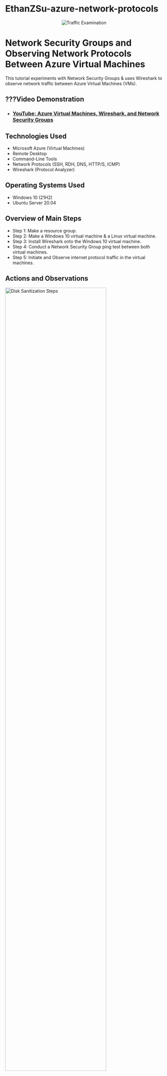 # EthanZSu-azure-network-protocols

<p align="center">
<img src="https://i.imgur.com/7Go3II0.png" alt="Traffic Examination"/>
</p>

<h1>Network Security Groups and Observing Network Protocols Between Azure Virtual Machines</h1>
This tutorial experiments with Network Security Groups & uses Wireshark to observe network traffic between Azure Virtual Machines (VMs). <br />


<h2>???Video Demonstration</h2>

- ### [YouTube: Azure Virtual Machines, Wireshark, and Network Security Groups](https://www.youtube.com)

<h2>Technologies Used</h2>

- Microsoft Azure (Virtual Machines)
- Remote Desktop
- Command-Line Tools
- Network Protocols (SSH, RDH, DNS, HTTP/S, ICMP)
- Wireshark (Protocol Analyzer)

<h2>Operating Systems Used </h2>

- Windows 10 (21H2)
- Ubuntu Server 20.04

<h2>Overview of Main Steps</h2>

- Step 1: Make a resource group.
- Step 2: Make a Windows 10 virtual machine & a Linux virtual machine.
- Step 3: Install Wireshark onto the Windows 10 virtual machine.
- Step 4: Conduct a Network Security Group ping test between both virtual machines.
- Step 5: Initiate and Observe internet protocol traffic in the virtual machines.

<h2>Actions and Observations</h2>

<p>
<img src="https://github.com/EthanZSu/EthanZSu-azure-network-protocols/assets/168872181/6c31fed9-4ab9-4795-816f-13edd6838d8e" height="80%" width="80%" alt="Disk Sanitization Steps"/>
</p>
<p>
First, a new resource group must be made where the virtual machines will be placed  in.
  <br />
In the top search bar search: resource group and then in top left click "create".
  <br />
  <br />
Name the new resource group.
  <br />
Also select which subscription account to place the resource group under.
  <br />
And pick which geographic region you want the resource group in.
  <br />
  <br />
Then create the resource group.
</p>
<br />



<p>
<img src="https://github.com/EthanZSu/EthanZSu-azure-network-protocols/assets/168872181/8c1adcb6-557f-4cd4-8a9a-786b3b190ebb" height="80%" width="80%" alt="Disk Sanitization Steps"/>
</p>
<p>
In the top search bar search: virtual machines, then click "create", then "Azure Virtual Machine".
  <br />
  <br />
For the 1st virtual machine: Select a subsciption account, the resource group just made, & the geographic region you want the VM in.
  <br />
Name this 1st VM.
  <br />
The above redundancy & security settings will suffice.
  <br />
The image (VM's operating system) will be Windows 10 Pro, ver. 22H2
  <br />
VM architecture x64 will suffice.
</p>
<br />



<p>
<img src="https://github.com/EthanZSu/EthanZSu-azure-network-protocols/assets/168872181/29c94b50-3323-4cd5-8cb1-0155d9b5374a" height="80%" width="80%" alt="Disk Sanitization Steps"/>
</p>
<p>
Select size "2 vcpus" (2 virtual CPU's).
  <br />
Set up administrator account info for the VM: the username & password.
  <br />
Public inbound ports must allow selected ports, and allow RDP 3389 (for remote desktop to the VM).
  <br />
Scroll down & confirm you have the appropriate Windows 10/11 license.
</p>
<br />



<p>
<img src="https://github.com/EthanZSu/EthanZSu-azure-network-protocols/assets/168872181/05628e00-4509-44f8-b883-f91b1bb2397c" height="80%" width="80%" alt="Disk Sanitization Steps"/>
</p>
<p>
At the bottom click Next:Disks, then at the bottom again, click Next:Networking.
  <br />
  <br />
For this 1st VM, the virtual network, subnet, & public IP will be automatically made.
  <br />
For the NIC network security group select "basic".
  <br />
Public inbound ports must allow selected ports, and allow RDP 3389 (for remote desktop to the VM).
  <br />
Scrolling down, enable accelerated networking & select no load balancing.
  <br />
  <br />
Finally, Create this 1st VM.
  <br />
Note that Azure may take 5 minutes to deploy the VM.
</p>
<br />



<p>
<img src="https://github.com/EthanZSu/EthanZSu-azure-network-protocols/assets/168872181/fac7bc91-962a-4eb1-8841-48925ad1dd57" height="80%" width="80%" alt="Disk Sanitization Steps"/>
</p>
<p>
You must wait ~5 minutes before making the 2nd VM (so the 2nd VM can be placed in the same network as the 1st).
  <br />
In the top search bar search: virtual machines, then in top left click "create", then "Azure Virtual Machine".
  <br />
  <br />
For this 2nd virtual machine: the subsciption account, resource group, & the geographic region should match the 1st VM's.
  <br />
Name this 2st VM.
  <br />
The above redundancy & security settings will suffice.
  <br />
The image (VM's operating system) will be Ubuntu Server 20.04
  <br />
VM architecture x64 will suffice.
</p>
<br />



<p>
<img src="https://github.com/EthanZSu/EthanZSu-azure-network-protocols/assets/168872181/e0193885-d8d3-4c77-82c5-de369e06e15a" height="80%" width="80%" alt="Disk Sanitization Steps"/>
</p>
<p>
Select size "2 vcpus" (2 virtual CPU's).
  <br />
Select authentication type: password.
  <br />
Set up administrator account info for the VM: the username & password.
  <br />
Public inbound ports must allow selected ports, and allow SSH 22 (for typing a remote command line to the VM).
</p>
<br />



<p>
<img src="https://github.com/EthanZSu/EthanZSu-azure-network-protocols/assets/168872181/9e8e0693-636f-420e-aaa5-267d2e9f8f39" height="80%" width="80%" alt="Disk Sanitization Steps"/>
</p>
At the bottom click Next:Disks, then at the bottom again, click Next:Networking.
  <br />
  <br />
For the 2nd VM, the virtual network must match the 1st VM's.
  <br />
The subnet, & public IP will be automatically made.
  <br />
For the NIC network security group select "basic".
  <br />
Public inbound ports must allow selected ports, and allow SSH 22 (for typing a remote command line to the VM).
  <br />
Scrolling down, enable accelerated networking & select no load balancing.
  <br />
  <br />
Finally, Create this 2nd VM.
  <br />
Note that Azure may take 5 minutes to deploy the VM.
<p>
  <br />


<p>
<img src="https://github.com/EthanZSu/EthanZSu-azure-network-protocols/assets/168872181/69629cdd-0cd4-41a3-bee8-35401aae7f1c" height="80%" width="80%" alt="Disk Sanitization Steps"/>
</p>
<p>
In your Windows computer bottom search bar type: Remote Desktop Connection.
  <br />
In the top center search bar search: Virtual Machines.
  <br />
Select the Windows VM.
  <br />
Copy the Public IP address on the right side into the Remote Desktop Connection & Connect.
  <br />
Enter the administrator account credentials for the VM: the username & password.
</p>
<br />



<p>
<img src="https://github.com/EthanZSu/EthanZSu-azure-network-protocols/assets/168872181/6badce6b-9266-484e-bcda-c518839ca625" height="80%" width="80%" alt="Disk Sanitization Steps"/>
</p>
<p>
Click "yes" on the pop-up.
</p>
<br />



<p>
<img src="https://github.com/EthanZSu/EthanZSu-azure-network-protocols/assets/168872181/e5f17491-cd13-4f1f-aae8-e10d06d17f00" height="150%" width="80%" alt="Disk Sanitization Steps"/>
</p>
<p>
In the event you see this pop-up "mtsc.exe - Entry Point Not Found",
  <br />
Drag the pop-up to the top right corner & quickly exit it & the remote desktop window.
  <br />
If the pop-up is still there, simply click "OK".
  <br />
  <br />
You must then repeat the steps from the previous 2 pictures to use Remote Dektop to access your Windows VM. 
</p>
<br />



<p>
<img src="https://github.com/EthanZSu/EthanZSu-azure-network-protocols/assets/168872181/53752c9d-3d12-406a-8bd4-afd176f117e7" height="80%" width="80%" alt="Disk Sanitization Steps"/>
</p>
<p>
Select "No" to all the privacy setting (as none of those features will be needed).
<br />
Then accept.
<br />
On the right click "yes" to the network pop-up "do you want... your PC to be discoverable by other... devices on this network?"
</p>
<br />



<p>
<img src="https://github.com/EthanZSu/EthanZSu-azure-network-protocols/assets/168872181/f719dad4-a1e0-4cff-9a3f-64eec8d693f8" height="80%" width="80%" alt="Disk Sanitization Steps"/>
</p>
<p>
If there is any Windows promotional pop-up, exit it.
  <br />
  <br />
Open Microsoft Edge web browser.
  <br />
Decline all Windows offers to sign in & bring your data (because this project is temporary & requires none of that sign-up).

</p>
<br />



<p>
<img src="https://github.com/EthanZSu/EthanZSu-azure-network-protocols/assets/168872181/48fdecf6-a66c-4371-aa08-832fb3aea4bc" height="80%" width="80%" alt="Disk Sanitization Steps"/>
</p>
<p>
In the top search bar search "wireshark download" & go to the wireshark.org site.
</p>
<br />



<p>
<img src="https://github.com/EthanZSu/EthanZSu-azure-network-protocols/assets/168872181/ee17dc94-c4e3-4261-8579-51b28a08098b" height="80%" width="80%" alt="Disk Sanitization Steps"/>
</p>
<p>
Download Windows x64 Installer from the latest Stable Release Version.
  <br />
Once it's finished downloading, open the file.
  <br /> 
Minimize the window.
</p>
<br />



<p>
<img src="https://github.com/EthanZSu/EthanZSu-azure-network-protocols/assets/168872181/6ebd9af3-10ca-47f8-af9f-a6172dbcaf26" height="80%" width="80%" alt="Disk Sanitization Steps"/>
</p>
<p>
Select "Next", "Noted", keep selecting "Next", then "Install"
</p>
<br />



<p>
<img src="https://github.com/EthanZSu/EthanZSu-azure-network-protocols/assets/168872181/4444c361-097e-4f3c-acb0-1da59e2b1281" height="80%" width="80%" alt="Disk Sanitization Steps"/>
</p>
<p>
Select "I Agree", "Install", "Next", "Finish", "Next", "Finish".
</p>
<br />



<p>
<img src="https://github.com/EthanZSu/EthanZSu-azure-network-protocols/assets/168872181/e2c49c58-f3a8-4c54-8ffa-39e398584583" height="80%" width="80%" alt="Disk Sanitization Steps"/>
</p>
<p>
Exit the web browser windows.
  <br />
In the bottom taskbar search "wireshark".
</p>
<br />



<p>
<img src="https://github.com/EthanZSu/EthanZSu-azure-network-protocols/assets/168872181/e02d8fc5-641e-45f5-80d1-85c31af3a71b" height="80%" width="80%" alt="Disk Sanitization Steps"/>
</p>
<p>
Click "Ethernet" & you will see the contant traffic between the Windows VM & the Internet.
</p>
<br />



<p>
<img src="https://github.com/EthanZSu/EthanZSu-azure-network-protocols/assets/168872181/f9eda5ed-fbf0-4a78-a198-4e86a443b6f3" height="80%" width="80%" alt="Disk Sanitization Steps"/>
</p>
<p>
In Wireshark, at the top filter for "icmp".
  <br />
  <br />
Back to Azure, search for "virtual machines", select  your Linux VM, scroll down & copy the private IP on the right side.
  <br />
In Remote Desktop, from your taskbar open Windows Powershell.
  <br />
In Powershell type: ping, then paste your Linux VM private IP, & hit ENTER.
  <br />
  <br />
WARNING: if the ping "times out",  you maybe pinged with the Linux Public IP instead of the Private IP.
  <br />
WARNING: if the ping doesn't work, you maybe didn't wait long enough before making the Linux VM 
  (so the Linux VM may not be on the same virtual network as the Windows VM).
  <br />
  <br />
In Wireshark, you see the traffic between both VM's as the Windows VM pings, & the Linux replies.
  <br />
In Powerhell, you see the Windows VM received 4 replies from the Linux VM.
</p>
<br />
<br />
<br />
<br />

NSG SECTION 
<p>
<img src="https://github.com/EthanZSu/EthanZSu-azure-network-protocols/assets/168872181/14ea2194-44cb-4f98-99d7-5b3c5cb09a89" height="80%" width="80%" alt="Disk Sanitization Steps"/>
</p>
<p>
In Wireshark, filter for icmp traffic.
  <br />
In Powershell, initiate an endless ping from Windows VM to Linux VM: type "ping (Linux' Private IP) -t" ,then hit ENTER.
  <br />
In Wireshark, you will see back and forth ICMP traffic between the Windows VM & the Linux VM.
  <br />
In Powershell, you will see the Linux VM's endless replies to Windows Vm's Ping.
</p>
<br />



<p>
<img src="https://github.com/EthanZSu/EthanZSu-azure-network-protocols/assets/168872181/c1cb1798-a4d5-4308-8820-a70452b8f6d9" height="80%" width="80%" alt="Disk Sanitization Steps"/>
</p>
<p>
Go to Azure: search & select your Linux VM.
  <br />
In the left column search bar, search "nsg", then select "Network settings".
  <br />
  <br />
Create an inbound security rule on VM Linux's NSG to block VM Window's incoming Ping:
  <br />
1st Scroll down & select: "Create a new port rule", then "inbound port rule".
  <br />
2nd, Ensure Source: Any, Select the same settings shown in the screenshot.
  <br />
Ensure Priority: a number smaller than all other inbound port rules' numbers. (so this rule is prioritized above all other rules).
  <br />
Also name this security rule.
  <br />
Finally create it.
  
</p>
<br />



<p>
<img src="https://github.com/EthanZSu/EthanZSu-azure-network-protocols/assets/168872181/0e6f7a5c-2baa-4bad-998b-aabdf2ec5d36" height="80%" width="80%" alt="Disk Sanitization Steps"/>
</p>
<p>
The Network Security Group on VM Linux now blocks VM Windows' endless ping.
  <br />
In Wireshark, only VM Windows will be sending ICMP traffic while not receiving a response.
  <br />
In Powershell, the requests timed out.
</p>
<br />



<p>
<img src="https://github.com/EthanZSu/EthanZSu-azure-network-protocols/assets/168872181/880f6492-03b3-4113-94f4-601a78de5cb4" height="80%" width="80%" alt="Disk Sanitization Steps"/>
</p>
<p>
Change the inbound security rule on VM Linux's NSG to allow VM Window's incoming Ping:
  <br />
Select the inbound rule you just made,
  <br />
Scroll down, change action to "Allow", save.
  <br />
  <br />
In Wirehark, you'll see back and forth traffic between the Windows VM & Linux VM.
  <br />
In Powershell, you'll see replies from Linux VM.
  <br />
  <br />
To stop the perpetual ping, in Powershell hold down keyboard keys "Ctrl" and "C".
</p>
<br />



<p>
<img src="https://github.com/EthanZSu/EthanZSu-azure-network-protocols/assets/168872181/83e6dcc1-f4b1-412f-aae2-39bb1d4a76b9" height="80%" width="80%" alt="Disk Sanitization Steps"/>
</p>
<p>
In Wireshark, filter for ssh traffic.
  <br />
  <br />
In Powershell, from VM-Windows gain access to VM-Linux by typing: 
  <br />
ssh (your Linux admin username)@(VM-Linux' private IP), hit ENTER.
  <br />
Input the password for VM Linux (note that when typing it, the password will not be seen), hit ENTER.
  <br />
  <br />
In Wireshark you will see back and forth SSH traffic between the Windows VM & the Linux VM.
</p>
<br />



<p>
<img src="https://github.com/EthanZSu/EthanZSu-azure-network-protocols/assets/168872181/3ee69d64-2206-4805-a73c-3aab4fbb0529" height="80%" width="80%" alt="Disk Sanitization Steps"/>
</p>
<p>
In Powershell you can input various Linux commands.
  <br />
Input, "id" to see the user id.
  <br />
Input, "uname -a" to see Linux OS data.
  <br />
Input, "pwd" to see the current working directory.
  <br />
  <br />
In Wireshark, you will see more ssh traffic.
  <br />
  <br />
End the ssh connection. In Powershell, type "exit", hit ENTER.
</p>
<br />



<p>
<img src="https://github.com/EthanZSu/EthanZSu-azure-network-protocols/assets/168872181/f2ff9ff6-e483-41e0-9fa6-e06567266215" height="80%" width="80%" alt="Disk Sanitization Steps"/>
</p>
<p>
In Wireshark, filter for dhcp traffic.
  <br />
  <br />
Request a new IP address for the Windows VM: in Powershell type "ipconfig /renew", then hit "ENTER".
  <br />
In Wireshark you will see back and forth DHCP traffic between the Windows VM & the DHCP server.
</p>
<br />



<p>
<img src="https://github.com/EthanZSu/EthanZSu-azure-network-protocols/assets/168872181/2fad6940-7fd3-415a-b0d6-35b436ebe0d9" height="80%" width="80%" alt="Disk Sanitization Steps"/>
</p>
<p>
In Wireshark, filter for dns traffic.
  <br />
  <br />
Ask the DNS server for Google's IP address: in Powershell, type "nslookup www.google.com", then hit "ENTER".
  <br />
  <br />
In Powershell you will see several of Google's public IP addresses.
  <br />
In Wireshark, you will see much DNS traffic between the Windows VM & the DNS server.
</p>
<br />



<p>
<img src="https://github.com/EthanZSu/EthanZSu-azure-network-protocols/assets/168872181/351f6e77-e6d3-4415-9c7c-2024914f2094" height="80%" width="80%" alt="Disk Sanitization Steps"/>
</p>
<p>
In Wireshark, filter for rdp traffic.
  <br />
In Wireshark, you should see an endless stream of rdp traffic (because the Windows VM is constantly using remote desktop protocol for as long as you are using it).
<br />

